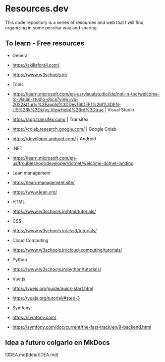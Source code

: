 # Resources.dev
This code repository is a series of resources and web that I will find, organizing in some peculiar way and sharing

## To learn - Free resources
- General
- https://skillsforall.com/
- https://www.w3schools.in/

- Tools
- https://learn.microsoft.com/en-us/visualstudio/ide/not-in-toc/welcome-to-visual-studio-docs?view=vs-2022&f1url=%3FappId%3DDev16IDEF1%26l%3DEN-US%26k%3Dk(vs.ViewHelp)%26rd%3Dtrue | Visual Studio

- https://app.transifex.com/ | Transifex

- https://colab.research.google.com/ | Google Colab

- https://developer.android.com/ | Android

- .NET
- https://learn.microsoft.com/en-us/troubleshoot/developer/dotnet/welcome-dotnet-landing

- Lean management
- https://lean-management.site/
- https://www.lean.org/

- HTML
- https://www.w3schools.in/html/tutorials/
    
- CSS
- https://www.w3schools.in/css3/tutorials/
    
- Cloud Computing
- https://www.w3schools.in/cloud-computing/tutorials/

- Python
- https://www.w3schools.in/python/tutorials/

- Vue.js
- https://vuejs.org/guide/quick-start.html
- https://vuejs.org/tutorial/#step-3

- Symfony
- https://symfony.com/
- https://symfony.com/doc/current/the-fast-track/en/9-backend.html

## Idea a futuro colgarlo en MkDocs

![IDEA.md]Idea(/IDEA.md)